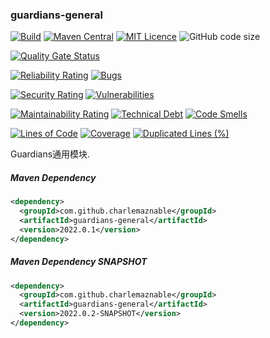 ### guardians-general

[![Build](https://github.com/CharLemAznable/guardians-general/actions/workflows/build.yml/badge.svg)](https://github.com/CharLemAznable/guardians-general/actions/workflows/build.yml)
[![Maven Central](https://maven-badges.herokuapp.com/maven-central/com.github.charlemaznable/guardians-general/badge.svg)](https://maven-badges.herokuapp.com/maven-central/com.github.charlemaznable/guardians-general/)
[![MIT Licence](https://badges.frapsoft.com/os/mit/mit.svg?v=103)](https://opensource.org/licenses/mit-license.php)
![GitHub code size](https://img.shields.io/github/languages/code-size/CharLemAznable/guardians-general)

[![Quality Gate Status](https://sonarcloud.io/api/project_badges/measure?project=CharLemAznable_guardians-general&metric=alert_status)](https://sonarcloud.io/dashboard?id=CharLemAznable_guardians-general)

[![Reliability Rating](https://sonarcloud.io/api/project_badges/measure?project=CharLemAznable_guardians-general&metric=reliability_rating)](https://sonarcloud.io/dashboard?id=CharLemAznable_guardians-general)
[![Bugs](https://sonarcloud.io/api/project_badges/measure?project=CharLemAznable_guardians-general&metric=bugs)](https://sonarcloud.io/dashboard?id=CharLemAznable_guardians-general)

[![Security Rating](https://sonarcloud.io/api/project_badges/measure?project=CharLemAznable_guardians-general&metric=security_rating)](https://sonarcloud.io/dashboard?id=CharLemAznable_guardians-general)
[![Vulnerabilities](https://sonarcloud.io/api/project_badges/measure?project=CharLemAznable_guardians-general&metric=vulnerabilities)](https://sonarcloud.io/dashboard?id=CharLemAznable_guardians-general)

[![Maintainability Rating](https://sonarcloud.io/api/project_badges/measure?project=CharLemAznable_guardians-general&metric=sqale_rating)](https://sonarcloud.io/dashboard?id=CharLemAznable_guardians-general)
[![Technical Debt](https://sonarcloud.io/api/project_badges/measure?project=CharLemAznable_guardians-general&metric=sqale_index)](https://sonarcloud.io/dashboard?id=CharLemAznable_guardians-general)
[![Code Smells](https://sonarcloud.io/api/project_badges/measure?project=CharLemAznable_guardians-general&metric=code_smells)](https://sonarcloud.io/dashboard?id=CharLemAznable_guardians-general)

[![Lines of Code](https://sonarcloud.io/api/project_badges/measure?project=CharLemAznable_guardians-general&metric=ncloc)](https://sonarcloud.io/dashboard?id=CharLemAznable_guardians-general)
[![Coverage](https://sonarcloud.io/api/project_badges/measure?project=CharLemAznable_guardians-general&metric=coverage)](https://sonarcloud.io/dashboard?id=CharLemAznable_guardians-general)
[![Duplicated Lines (%)](https://sonarcloud.io/api/project_badges/measure?project=CharLemAznable_guardians-general&metric=duplicated_lines_density)](https://sonarcloud.io/dashboard?id=CharLemAznable_guardians-general)

Guardians通用模块.

##### Maven Dependency

```xml
<dependency>
  <groupId>com.github.charlemaznable</groupId>
  <artifactId>guardians-general</artifactId>
  <version>2022.0.1</version>
</dependency>
```

##### Maven Dependency SNAPSHOT

```xml
<dependency>
  <groupId>com.github.charlemaznable</groupId>
  <artifactId>guardians-general</artifactId>
  <version>2022.0.2-SNAPSHOT</version>
</dependency>
```

